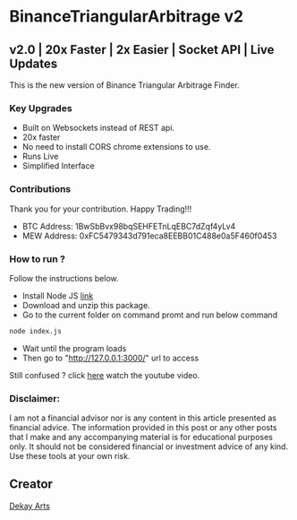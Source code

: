 # BinanceTriangularArbitrage v2
## v2.0 | 20x Faster | 2x Easier | Socket API | Live Updates
This is the new version of Binance Triangular Arbitrage Finder.

### Key Upgrades
* Built on Websockets instead of REST api.
* 20x faster
* No need to install CORS chrome extensions to use.
* Runs Live
* Simplified Interface

### Contributions
Thank you for your contribution. Happy Trading!!!

* BTC Address: 1BwSbBvx98bqSEHFETnLqEBC7dZqf4yLv4
* MEW Address: 0xFC5479343d791eca8EEBB01C488e0a5F460f0453

### How to run ?
Follow the instructions below. 
* Install Node JS [link](https://nodejs.org/en/)
* Download and unzip this package.
* Go to the current folder on command promt and run below command
```bash
node index.js
```
* Wait until the program loads
* Then go to "http://127.0.0.1:3000/" url to access

Still confused ? click [here](https://youtu.be/Rlx8LjHo9Jc) watch the youtube video.

### Disclaimer:
I am not a financial advisor nor is any content in this article presented as financial advice. The information provided in this post or any other posts that I make and any accompanying material is for educational purposes only. It should not be considered financial or investment advice of any kind. Use these tools at your own risk.

## Creator
[Dekay Arts](https://www.youtube.com/channel/UCVbm47TKsSep79NFPpBdzTw)
